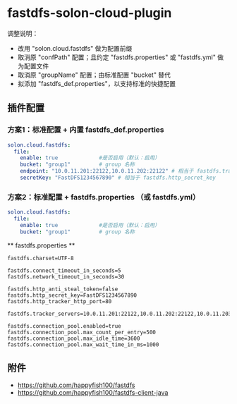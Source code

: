# fastdfs-solon-cloud-plugin

调整说明： 

* 改用 "solon.cloud.fastdfs" 做为配置前缀
* 取消原 "confPath" 配置；且约定 "fastdfs.properties" 或 "fastdfs.yml" 做为配置文件
* 取消原 "groupName" 配置；由标准配置 "bucket" 替代
* 拟添加 "fastdfs_def.properties"，以支持标准的快捷配置

## 插件配置

### 方案1：标准配置 + 内置 fastdfs_def.properties

```yaml
solon.cloud.fastdfs:
  file:
    enable: true             #是否启用（默认：启用）
    bucket: "group1"         # group 名称
    endpoint: "10.0.11.201:22122,10.0.11.202:22122" # 相当于 fastdfs.tracker_servers
    secretKey: "FastDFS1234567890" # 相当于 fastdfs.http_secret_key
```

### 方案2：标准配置 + fastdfs.properties （或 fastdfs.yml）

```yaml
solon.cloud.fastdfs:
  file:
    enable: true             #是否启用（默认：启用）
    bucket: "group1"         # group 名称
```


** fastdfs.properties **

```properties
fastdfs.charset=UTF-8

fastdfs.connect_timeout_in_seconds=5
fastdfs.network_timeout_in_seconds=30

fastdfs.http_anti_steal_token=false
fastdfs.http_secret_key=FastDFS1234567890
fastdfs.http_tracker_http_port=80

fastdfs.tracker_servers=10.0.11.201:22122,10.0.11.202:22122,10.0.11.203:22122

fastdfs.connection_pool.enabled=true
fastdfs.connection_pool.max_count_per_entry=500
fastdfs.connection_pool.max_idle_time=3600
fastdfs.connection_pool.max_wait_time_in_ms=1000
```

## 附件

* https://github.com/happyfish100/fastdfs
* https://github.com/happyfish100/fastdfs-client-java